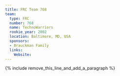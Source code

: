 ```yaml
---
title: FRC Team 768
team:
  type: FRC
  number: 768
  name: TechnoWarriors
  rookie_year: 2002
  location: Baltimore, MD, USA
  sponsors:
  - Brauckman Family
  links:
    Website:
---
```


{% include remove_this_line_and_add_a_paragraph %}